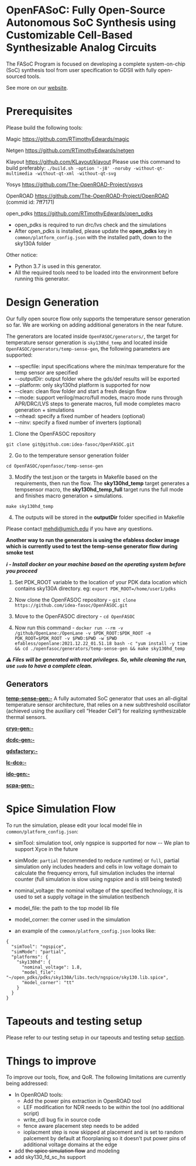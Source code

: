 # OpenFASoC: Fully Open-Source Autonomous SoC Synthesis using Customizable Cell-Based Synthesizable Analog Circuits

The FASoC Program is focused on developing a complete system-on-chip (SoC) synthesis tool from user specification to GDSII with fully open-sourced tools.

See more on our [website](https://fasoc.engin.umich.edu/).

# Prerequisites

Please build the following tools:

  Magic <https://github.com/RTimothyEdwards/magic>

  Netgen <https://github.com/RTimothyEdwards/netgen>

  Klayout <https://github.com/KLayout/klayout>
        Please use this command to build preferably: `./build.sh -option '-j8' -noruby -without-qt-multimedia -without-qt-xml -without-qt-svg`


  Yosys <https://github.com/The-OpenROAD-Project/yosys>

  OpenROAD <https://github.com/The-OpenROAD-Project/OpenROAD> (commid id: 7ff7171)

  open_pdks <https://github.com/RTimothyEdwards/open_pdks>

   - open_pdks is required to run drc/lvs check and the simulations
   - After open_pdks is installed, please update the **open_pdks** key in `common/platform_config.json` with the installed path, down to the sky130A folder

  Other notice:

   - Python 3.7 is used in this generator.
   - All the required tools need to be loaded into the environment before running this generator.

# Design Generation

Our fully open source flow only supports the temperature sensor generation so far. We are working on adding additional generators in the near future.

The generators are located inside `OpenFASOC/generators/`, the target for temperature sensor generation is `sky130hd_temp` and located inside `OpenFASOC/generators/temp-sense-gen`, the following parameters are supported:

- --specfile: input specifications where the min/max temperature for the temp sensor are specified
- --outputDir: output folder where the gds/def results will be exported
- --platform: only sky130hd platform is supported for now
- --clean: clean flow folder and start a fresh design flow
- --mode: support verilog/macro/full modes, macro mode runs through APR/DRC/LVS steps to generate macros, full mode completes macro generation + simulations
- --nhead: specify a fixed number of headers (optional)
- --ninv: specify a fixed number of inverters (optional)

1. Clone the OpenFASOC repository

```
git clone git@github.com:idea-fasoc/OpenFASOC.git
```

2. Go to the temperature sensor generation folder

```
cd OpenFASOC/openfasoc/temp-sense-gen
```

3. Modify the test.json or the targets in Makefile based on the requirements, then run the flow. The **sky130hd_temp** target generates a tempsensor macro, the **sky130hd_temp_full** target runs the full mode and finishes macro generation + simulations.

```
make sky130hd_temp
```

4. The outputs will be stored in the **outputDir** folder specified in Makefile

Please contact mehdi@umich.edu if you have any questions.

**Another way to run the generators is using the efabless docker image which is currently used to test the temp-sense generator flow during smoke test**

***:information_source: - Install docker on your machine based on the operating system before you proceed***
 
1. Set PDK_ROOT variable to the location of your PDK data location which contains sky130A directory. 
   eg: `export PDK_ROOT=/home/user1/pdks`

2. Now clone the OpenFASOC repository - `git clone https://github.com/idea-fasoc/OpenFASOC.git`

3. Move to the OpenFASOC directory - `cd OpenFASOC`

4. Now run this command - `docker run --rm -v /github/OpenLane:/OpenLane -v $PDK_ROOT:$PDK_ROOT -e PDK_ROOT=$PDK_ROOT -v $PWD:$PWD -w $PWD efabless/openlane:2021.12.22_01.51.18 bash -c "yum install -y time && cd ./openfasoc/generators/temp-sense-gen && make sky130hd_temp`

***:warning: Files will be generated with root privileges. So, while cleaning the run, use `sudo` to have a complete clean.***
## Generators

**[temp-sense-gen:-](https://github.com/idea-fasoc/OpenFASOC/tree/main/openfasoc/generators/dcdc-gen)** A fully automated SoC generator that uses an all-digital temperature sensor architecture, that relies on a new subthreshold oscillator (achieved using the auxiliary cell “Header Cell“) for realizing synthesizable thermal sensors.

**[cryo-gen:-](https://github.com/idea-fasoc/OpenFASOC/tree/main/openfasoc/generators/cryo-gen)**

**[dcdc-gen:-](https://github.com/idea-fasoc/OpenFASOC/tree/main/openfasoc/generators/dcdc-gen)**

**[gdsfactory:-](https://github.com/idea-fasoc/OpenFASOC/tree/main/openfasoc/generators/dcdc-gen)**

**[lc-dco:-](https://github.com/idea-fasoc/OpenFASOC/tree/main/openfasoc/generators/dcdc-gen)**

**[ido-gen:-](https://github.com/idea-fasoc/OpenFASOC/tree/main/openfasoc/generators/dcdc-gen)**

**[scpa-gen:-](https://github.com/idea-fasoc/OpenFASOC/tree/main/openfasoc/generators/dcdc-gen)**

# Spice Simulation Flow

To run the simulation, please edit your local model file in `common/platform_config.json`:

- simTool:  simulation tool, only ngspice is supported for now -- We plan to support Xyce in the future

- simMode: `partial` (recommended to reduce runtime) or `full`, partial simulation only includes headers and cells in low voltage domain to calculate the frequency errors, full simulation includes the internal counter (full simulation is slow using ngspice and is still being tested)

- nominal_voltage: the nominal voltage of the specified technology, it is used to set a supply voltage in the simulation testbench

- model_file: the path to the top model lib file

- model_corner: the corner used in the simulation

- an example of the `common/platform_config.json` looks like:

```
{
  "simTool": "ngspice",
  "simMode": "partial",
  "platforms": {
    "sky130hd": {
      "nominal_voltage": 1.8,
      "model_file": "~/open_pdks/pdks/sky130A/libs.tech/ngspice/sky130.lib.spice",
      "model_corner": "tt"
    }
  }
}
```
# Tapeouts and testing setup

Please refer to our testing setup in our tapeouts and testing setup [section](./tapeouts/mpw-1/testsetup/README.md#section).


# Things to improve

To improve our tools, flow, and QoR. The following limitations are currently being addressed:
   - In OpenROAD tools:
       - Add the power pins extraction in OpenROAD tool
       - LEF modification for NDR needs to be within the tool (no additional script)
       - write_cdl bug fix in source code
       - fence aware placement step needs to be added
       - ioplacment step is now skipped at placement and is set to random palcement by default at floorplaning so it doesn't put power pins of additional voltage domains at the edge
   - add ~~the spice simulation flow~~ and modeling
   - add sky130_fd_sc_hs support

